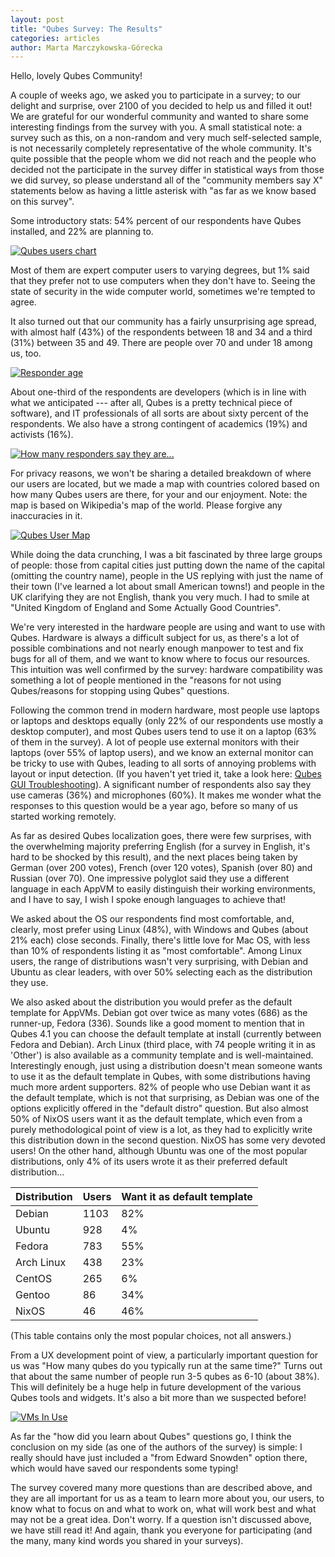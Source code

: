 ```yaml
---
layout: post
title: "Qubes Survey: The Results"
categories: articles
author: Marta Marczykowska-Górecka
---
```


Hello, lovely Qubes Community!

A couple of weeks ago, we asked you to participate in a survey; to our delight and surprise, over 2100 of you decided to help us and filled it out! 
We are grateful for our wonderful community and wanted to share some interesting findings from the survey with you. 
A small statistical note: a survey such as this, on a non-random and very much self-selected sample, is not necessarily completely representative of the whole community. 
It's quite possible that the people whom we did not reach and the people who decided not the participate in the survey differ in statistical ways from those we did survey, so please understand all of the "community members say X" statements below as having a little asterisk with "as far as we know based on this survey".

Some introductory stats: 54% percent of our respondents have Qubes installed, and 22% are planning to.

[![Qubes users chart](/attachment/posts/survey_chart_1.png)](/attachment/posts/survey_chart_1.png)

Most of them are expert computer users to varying degrees, but 1% said that they prefer not to use computers when they don't have to. 
Seeing the state of security in the wide computer world, sometimes we're tempted to agree. 

It also turned out that our community has a fairly unsurprising age spread, with almost half (43%) of the respondents between 18 and 34 and a third (31%) between 35 and 49. 
There are people over 70 and under 18 among us, too.

[![Responder age](/attachment/posts/survey_chart_2.png)](/attachment/posts/survey_chart_2.png)

About one-third of the respondents are developers (which is in line with what we anticipated --- after all, Qubes is a pretty technical piece of software), and IT professionals of all sorts are about sixty percent of the respondents. 
We also have a strong contingent of academics (19%) and activists (16%).

[![How many responders say they are...](/attachment/posts/survey_chart_3.png)](/attachment/posts/survey_chart_3.png)

For privacy reasons, we won't be sharing a detailed breakdown of where our users are located, but we made a map with countries colored based on how many Qubes users are there, for your and our enjoyment. 
Note: the map is based on Wikipedia's map of the world. Please forgive any inaccuracies in it.

[![Qubes User Map](/attachment/posts/survey-map.png)](/attachment/posts/survey-map.png)

While doing the data crunching, I was a bit fascinated by three large groups of people: those from capital cities just putting down the name of the capital (omitting the country name), people in the US replying with just the name of their town (I've learned a lot about small American towns!) and people in the UK clarifying they are not English, thank you very much.
I had to smile at "United Kingdom of England and Some Actually Good Countries".

We're very interested in the hardware people are using and want to use with Qubes. Hardware is always a difficult subject for us, as there's a lot of possible combinations and not nearly enough manpower to test and fix bugs for all of them, and we want to know where to focus our resources. 
This intuition was well confirmed by the survey: hardware compatibility was something a lot of people mentioned in the "reasons for not using Qubes/reasons for stopping using Qubes" questions.

Following the common trend in modern hardware, most people use laptops or laptops and desktops equally (only 22% of our respondents use mostly a desktop computer), and most Qubes users tend to use it on a laptop (63% of them in the survey). 
A lot of people use external monitors with their laptops (over 55% of laptop users), and we know an external monitor can be tricky to use with Qubes, leading to all sorts of annoying problems with layout or input detection. (If you haven't yet tried it, take a look here: [Qubes GUI Troubleshooting](/doc/gui-troubleshooting/)). 
A significant number of respondents also say they use cameras (36%) and microphones (60%). It makes me wonder what the responses to this question would be a year ago, before so many of us started working remotely. 

As far as desired Qubes localization goes, there were few surprises, with the overwhelming majority preferring English (for a survey in English, it's hard to be shocked by this result), and the next places being taken by German (over 200 votes), French (over 120 votes), Spanish (over 80) and Russian (over 70). 
One impressive polyglot said they use a different language in each AppVM to easily distinguish their working environments, and I have to say, I wish I spoke enough languages to achieve that!

We asked about the OS our respondents find most comfortable, and, clearly, most prefer using Linux (48%), with Windows and Qubes (about 21% each) close seconds. 
Finally, there's little love for Mac OS, with less than 10% of respondents listing it as "most comfortable". 
Among Linux users, the range of distributions wasn't very surprising, with Debian and Ubuntu as clear leaders, with over 50% selecting each as the distribution they use.

We also asked about the distribution you would prefer as the default template for AppVMs.
Debian got over twice as many votes (686) as the runner-up, Fedora (336). 
Sounds like a good moment to mention that in Qubes 4.1 you can choose the default template at install (currently between Fedora and Debian). 
Arch Linux (third place, with 74 people writing it in as 'Other') is also available as a community template and is well-maintained. 
Interestingly enough, just using a distribution doesn't mean someone wants to use it as the default template in Qubes, with some distributions having much more ardent supporters. 
82% of people who use Debian want it as the default template, which is not that surprising, as Debian was one of the options explicitly offered in the "default distro" question.
But also almost 50% of NixOS users want it as the default template, which even from a purely methodological point of view is a lot, as they had to explicitly write this distribution down in the second question. 
NixOS has some very devoted users! 
On the other hand, although Ubuntu was one of the most popular distributions, only 4% of its users wrote it as their preferred default distribution...

| Distribution | Users | Want it as default template |
| ------------ | ----- | --------------------------- |
| Debian       | 1103  | 82%                         |
| Ubuntu       | 928   | 4%                          |
| Fedora       | 783   | 55%                         |
| Arch Linux   | 438   | 23%                         |
| CentOS       | 265   | 6%                          |
| Gentoo       | 86    | 34%                         |
| NixOS        | 46    | 46%                         |

(This table contains only the most popular choices, not all answers.)

From a UX development point of view, a particularly important question for us was "How many qubes do you typically run at the same time?" 
Turns out that about the same number of people run 3-5 qubes as 6-10 (about 38%). 
This will definitely be a huge help in future development of the various Qubes tools and widgets. It's also a bit more than we suspected before!

[![VMs In Use](/attachment/posts/survey_chart_4.png)](/attachment/posts/survey_chart_4.png)

As far the "how did you learn about Qubes" questions go, I think the conclusion on my side (as one of the authors of the survey) is simple: I really should have just included a "from Edward Snowden" option there, which would have saved our respondents some typing!

The survey covered many more questions than are described above, and they are all important for us as a team to learn more about you, our users, to know what to focus on and what to work on, what will work best and what may not be a great idea. 
Don't worry. If a question isn't discussed above, we have still read it! 
And again, thank you everyone for participating (and the many, many kind words you shared in your surveys).
